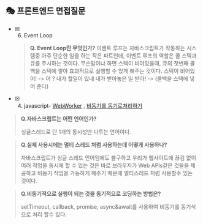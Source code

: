 ## 🎭 프론트엔드 면접질문
- [x] 6. Event Loop
	> **Q. Event Loop란 무엇인가?**
	> 이벤트 루프는 자바스크립트가 작동하는 시스템중 아주 단순한 일을 하는 작은 파트인데, 이벤트 루프의 역할은 콜 스텍과 큐를 주시하는 것이다. 무슨말이냐 하면 스택이 비어있을때, 큐의 첫번째 콜백을 스택에 쌓아 효과적으로 실행할 수 있게 해주는 것이다. 
	스택이 비어있어! -> 어 ? 내가 할일이 있네 내가 받아놓은 일 받아! -> 
	(콜백을 스택에 넣어 준다)
	
- [x] 4. javascript- [WebWorker](https://velog.io/@gay0ung/Web-Workermulti-thread) , [비동기를 동기로처리하기](https://velog.io/@gay0ung/%EB%B9%84%EB%8F%99%EA%B8%B0-javascript%EB%A5%BC-%EB%8F%99%EA%B8%B0%EC%8B%9D%EC%9C%BC%EB%A1%9C-%EB%A7%8C%EB%93%A4%EA%B8%B0)
> **Q.자바스크립트는 어떤 언어인가?**
> 
> 싱글스레드로 단 1개의 동시성만 다루는 언어이다.

>**Q.실제 사용시에는 멀티 스레드 처럼 사용하는데 어떻게 사용하나?**
>
> 자바스크립트가 싱글 스레드 언어임에도 불구하고 우리가 웹사이트에 끊김 없이 여러 작업을 동시에 할 수 있는 것은 바로 브라우저가 Web APIs같은 것들을 제공하고 비동기 작업을 가능하게 해주기 때문에 멀티스레드 처럼 사용할수 있는 것이다.

>**Q.비동기적으로 실행이 되는 것을 동기적으로 코딩하는 방법은?**
>
> setTimeout, callback, promise, async&await를 사용하여 비동기를 동기식으로 처리 할수 있다.



